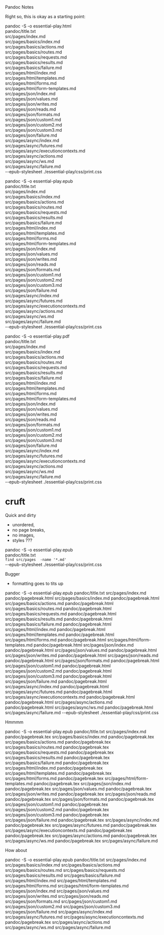 Pandoc Notes

Right so, this is okay as a starting point:

pandoc -S -o essential-play.html      \
pandoc/title.txt                      \
src/pages/index.md                    \
src/pages/basics/index.md             \
src/pages/basics/actions.md           \
src/pages/basics/routes.md            \
src/pages/basics/requests.md          \
src/pages/basics/results.md           \
src/pages/basics/failure.md           \
src/pages/html/index.md               \
src/pages/html/templates.md           \
src/pages/html/forms.md               \
src/pages/html/form-templates.md      \
src/pages/json/index.md               \
src/pages/json/values.md              \
src/pages/json/writes.md              \
src/pages/json/reads.md               \
src/pages/json/formats.md             \
src/pages/json/custom1.md             \
src/pages/json/custom2.md             \
src/pages/json/custom3.md             \
src/pages/json/failure.md             \
src/pages/async/index.md              \
src/pages/async/futures.md            \
src/pages/async/executioncontexts.md  \
src/pages/async/actions.md            \
src/pages/async/ws.md                 \
src/pages/async/failure.md            \
--epub-stylesheet ./essential-play/css/print.css

pandoc -S -o essential-play.epub      \
pandoc/title.txt                      \
src/pages/index.md                    \
src/pages/basics/index.md             \
src/pages/basics/actions.md           \
src/pages/basics/routes.md            \
src/pages/basics/requests.md          \
src/pages/basics/results.md           \
src/pages/basics/failure.md           \
src/pages/html/index.md               \
src/pages/html/templates.md           \
src/pages/html/forms.md               \
src/pages/html/form-templates.md      \
src/pages/json/index.md               \
src/pages/json/values.md              \
src/pages/json/writes.md              \
src/pages/json/reads.md               \
src/pages/json/formats.md             \
src/pages/json/custom1.md             \
src/pages/json/custom2.md             \
src/pages/json/custom3.md             \
src/pages/json/failure.md             \
src/pages/async/index.md              \
src/pages/async/futures.md            \
src/pages/async/executioncontexts.md  \
src/pages/async/actions.md            \
src/pages/async/ws.md                 \
src/pages/async/failure.md            \
--epub-stylesheet ./essential-play/css/print.css

pandoc -S -o essential-play.pdf       \
pandoc/title.txt                      \
src/pages/index.md                    \
src/pages/basics/index.md             \
src/pages/basics/actions.md           \
src/pages/basics/routes.md            \
src/pages/basics/requests.md          \
src/pages/basics/results.md           \
src/pages/basics/failure.md           \
src/pages/html/index.md               \
src/pages/html/templates.md           \
src/pages/html/forms.md               \
src/pages/html/form-templates.md      \
src/pages/json/index.md               \
src/pages/json/values.md              \
src/pages/json/writes.md              \
src/pages/json/reads.md               \
src/pages/json/formats.md             \
src/pages/json/custom1.md             \
src/pages/json/custom2.md             \
src/pages/json/custom3.md             \
src/pages/json/failure.md             \
src/pages/async/index.md              \
src/pages/async/futures.md            \
src/pages/async/executioncontexts.md  \
src/pages/async/actions.md            \
src/pages/async/ws.md                 \
src/pages/async/failure.md            \
--epub-stylesheet ./essential-play/css/print.css


cruft
=======

Quick and dirty

  - unordered,
  - no page breaks,
  - no images,
  - styles ???

pandoc -S -o essential-play.epub      \
             pandoc/title.txt         \
             `find src/pages  -name '*.md'` \
             --epub-stylesheet ./essential-play/css/print.css


Bugger

  - formatting goes to tits up

pandoc -S -o essential-play.epub  pandoc/title.txt  src/pages/index.md pandoc/pagebreak.html src/pages/basics/index.md pandoc/pagebreak.html src/pages/basics/actions.md pandoc/pagebreak.html src/pages/basics/routes.md pandoc/pagebreak.html src/pages/basics/requests.md pandoc/pagebreak.html src/pages/basics/results.md pandoc/pagebreak.html src/pages/basics/failure.md pandoc/pagebreak.html src/pages/html/index.md pandoc/pagebreak.html src/pages/html/templates.md pandoc/pagebreak.html src/pages/html/forms.md pandoc/pagebreak.html src/pages/html/form-templates.md pandoc/pagebreak.html src/pages/json/index.md pandoc/pagebreak.html src/pages/json/values.md pandoc/pagebreak.html src/pages/json/writes.md pandoc/pagebreak.html src/pages/json/reads.md pandoc/pagebreak.html src/pages/json/formats.md pandoc/pagebreak.html src/pages/json/custom1.md pandoc/pagebreak.html src/pages/json/custom2.md pandoc/pagebreak.html src/pages/json/custom3.md pandoc/pagebreak.html src/pages/json/failure.md pandoc/pagebreak.html src/pages/async/index.md pandoc/pagebreak.html src/pages/async/futures.md pandoc/pagebreak.html src/pages/async/executioncontexts.md pandoc/pagebreak.html pandoc/pagebreak.html src/pages/async/actions.md pandoc/pagebreak.html src/pages/async/ws.md pandoc/pagebreak.html src/pages/async/failure.md     --epub-stylesheet ./essential-play/css/print.css


Hmmmm

pandoc -S -o essential-play.epub  pandoc/title.txt  src/pages/index.md pandoc/pagebreak.tex src/pages/basics/index.md pandoc/pagebreak.tex src/pages/basics/actions.md pandoc/pagebreak.tex src/pages/basics/routes.md pandoc/pagebreak.tex src/pages/basics/requests.md pandoc/pagebreak.tex src/pages/basics/results.md pandoc/pagebreak.tex src/pages/basics/failure.md pandoc/pagebreak.tex src/pages/html/index.md pandoc/pagebreak.tex src/pages/html/templates.md pandoc/pagebreak.tex src/pages/html/forms.md pandoc/pagebreak.tex src/pages/html/form-templates.md pandoc/pagebreak.tex src/pages/json/index.md pandoc/pagebreak.tex src/pages/json/values.md pandoc/pagebreak.tex src/pages/json/writes.md pandoc/pagebreak.tex src/pages/json/reads.md pandoc/pagebreak.tex src/pages/json/formats.md pandoc/pagebreak.tex src/pages/json/custom1.md pandoc/pagebreak.tex src/pages/json/custom2.md pandoc/pagebreak.tex src/pages/json/custom3.md pandoc/pagebreak.tex src/pages/json/failure.md pandoc/pagebreak.tex src/pages/async/index.md pandoc/pagebreak.tex src/pages/async/futures.md pandoc/pagebreak.tex src/pages/async/executioncontexts.md pandoc/pagebreak.tex pandoc/pagebreak.tex src/pages/async/actions.md pandoc/pagebreak.tex src/pages/async/ws.md pandoc/pagebreak.tex src/pages/async/failure.md


How about

pandoc -S -o essential-play.epub  pandoc/title.txt  src/pages/index.md src/pages/basics/index.md src/pages/basics/actions.md src/pages/basics/routes.md src/pages/basics/requests.md src/pages/basics/results.md src/pages/basics/failure.md src/pages/html/index.md src/pages/html/templates.md src/pages/html/forms.md src/pages/html/form-templates.md src/pages/json/index.md src/pages/json/values.md src/pages/json/writes.md src/pages/json/reads.md src/pages/json/formats.md src/pages/json/custom1.md src/pages/json/custom2.md src/pages/json/custom3.md src/pages/json/failure.md src/pages/async/index.md src/pages/async/futures.md src/pages/async/executioncontexts.md pandoc/pagebreak.tex src/pages/async/actions.md src/pages/async/ws.md src/pages/async/failure.md

